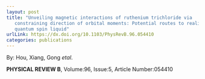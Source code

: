 ```yaml
---
layout: post
title: "Unveiling magnetic interactions of ruthenium trichloride via
   constraining direction of orbital moments: Potential routes to realize a
   quantum spin liquid"
urlLink: https://dx.doi.org/10.1103/PhysRevB.96.054410
categories: publications
---
```

By: Hou, Xiang, Gong *etal*.

**PHYSICAL REVIEW B**, Volume:96, Issue:5, Article Number:054410
